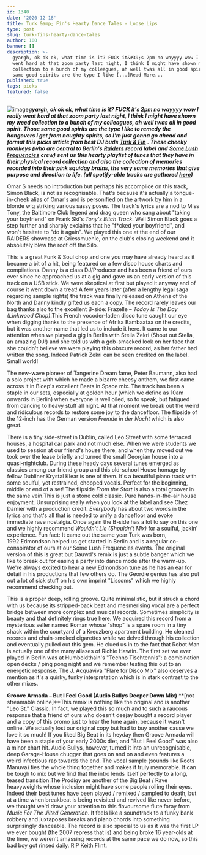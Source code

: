 ```yaml
---
id: 1340
date: '2020-12-18'
title: Turk &amp; Fin's Hearty Dance Tales - Loose Lips
type: post
slug: turk-fins-hearty-dance-tales
author: 100
banner: []
description: >-
  gyargh, ok ok ok, what time is it? FUCK it&#39;s 2pm no wayyyy wow I really
  went hard at that zoom party last night, I think I might have shown my weed
  collection to a bunch of my colleagues, ah well twas all in good spirit. Those
  same good spirits are the type I like [...]Read More...
published: true
tags: picks
featured: false
---
```

![image](../undefined)**_gyargh, ok ok ok, what time is it? FUCK it's 2pm no wayyyy wow I really went hard at that zoom party last night, I think I might have shown my weed collection to a bunch of my colleagues, ah well twas all in good spirit. Those same good spirits are the type I like to remedy the hangovers I get from naughty spirits, so I'm just gonna go ahead and format this picks article from best DJ buds_** [**_Turk & Fin_**](https://soundcloud.com/turkandfin?fbclid=IwAR1kC088uHIkrqyFFKJ3RICloAQRgwww4t5xcfOs1iY1_Prj_M7MCmcy-KU) _**. These cheeky monkeys (who are central to Berlin's**_ [_**Raiders**_](https://soundcloud.com/raiders_records) _**record label and**_ [_**Some Lush Frequencies**_](https://soundcloud.com/somelushfrequencies) _**crew)**_ **_sent us this hearty playlist of tunes that they have in their physical record collection and also the collection of memories recorded into their pink squidgy brains, the very same memories that give purpose and direction to life. (all spotify-able tracks are gathered_** [**_here_**](https://open.spotify.com/playlist/5HkZRsyc7hUGApAR6Ocoz4)**_)_**

Omar S needs no introduction but perhaps his accomplice on this track, Simon Black, is not as recognisable. That's because it's actually a tongue-in-cheek alias of Omar's and is personified on the artwork by him in a blonde wig striking various sassy poses. The track's lyrics are a nod to Miss Tony, the Baltimore Club legend and drag queen who sang about "taking your boyfriend" on Frank Ski's _Tony's Bitch Track_. Well Simon Black goes a step further and sharply exclaims that he "f\*cked your boyfriend", and won't hesitate to "do it again". We played this one at the end of our RAIDERS showcase at Griessmuehle, on the club's closing weekend and it absolutely blew the roof off the Silo.

This is a great Funk & Soul chop and one you may have already heard as it became a bit of a hit, being featured on a few disco house charts and compilations. Danny is a class DJ/Producer and has been a friend of ours ever since he approached us at a gig and gave us an early version of this track on a USB stick. We were skeptical at first but played it anyway and of course it went down a treat! A few years later (after a lengthy legal saga regarding sample rights) the track was finally released on Athens of the North and Danny kindly gifted us each a copy. The record rarely leaves our bag thanks also to the excellent B-side: Frazelle – _Today Is The Day (Linkwood Chop)_.This French vocoder-laden disco tune caught our eye when digging thanks to the presence of Afrika Bambaataa on the credits, but it was another name that led us to include it here. It came to our attention when we played a gig in Berlin with Stella Zekri (Shout out Stella, an amazing DJ!) and she told us with a gob-smacked look on her face that she couldn't believe we were playing this obscure record, as her father had written the song. Indeed Patrick Zekri can be seen credited on the label. Small world!

The new-wave pioneer of Tangerine Dream fame, Peter Baumann, also had a solo project with which he made a bizarre cheesy anthem, we first came across it in Bicep's excellent Beats in Space mix. The track has been a staple in our sets, especially at golden hour (which we define as 10am onwards in Berlin) when everyone is well oiled, so to speak, but fatigued from dancing to heavy stuff all night. At that moment we break out the weird and ridiculous records to restore some joy to the dancefloor. The flipside of the 12-inch has the German version _Fremde in der Nacht_ which is also great.

There is a tiny side-street in Dublin, called Leo Street with some terraced houses, a hospital car park and not much else. When we were students we used to session at our friend's house there, and when they moved out we took over the lease briefly and turned the small Georgian house into a quasi-nightclub. During these heady days several tunes emerged as classics among our friend group and this old-school House homage by fellow Dubliner Krystal Klear is one of them. It's a beautiful piano track with some soulful, yet restrained, chopped vocals. Perfect for the beginning, middle or end of a set! The flipside _From the Start_ is also a total groover in the same vein.This is just a stone cold classic. Pure hands-in-the-air house enjoyment. Unsurprising really when you look at the label and see Chez Damier with a production credit. _Everybody_ has about two words in the lyrics and that's all that is needed to unify a dancefloor and evoke immediate rave nostalgia. Once again the B-side has a lot to say on this one and we highly recommend _Wouldn't Lie (Shouldn't Mix)_ for a soulful, jackin' experience. Fun fact: It came out the same year Turk was born, 1992.Edmondson helped us get started in Berlin and is a regular co-conspirator of ours at our Some Lush Frequencies events. The original version of this is great but Dauwd's remix is just a subtle banger which we like to break out for easing a party into dance mode after the warm-up. We're always excited to hear a new Edmondson tune as he has an ear for detail in his productions that few others do. The Geordie genius has also put out a lot of sick stuff on his own imprint "Lissoms" which we highly recommend checking out.

This is a proper deep, rolling groove. Quite minimalistic, but it struck a chord with us because its stripped-back beat and mesmerising vocal are a perfect bridge between more complex and musical records. Sometimes simplicity is beauty and that definitely rings true here. We acquired this record from a mysterious seller named Roman whose "shop" is a spare room in a tiny shack within the courtyard of a Kreuzberg apartment building. He cleaned records and chain-smoked cigarettes while we delved through his collection and eventually pulled out this gem. He clued us in to the fact that Robot Man is actually one of the many aliases of Richie Hawtin. The first set we ever played in Berlin was at Humboldthain's "Techno Tischtennis": a combination open decks / ping pong night and we remember testing this out to an energetic response. The J. Acquaviva "Flare for Disco Mix" also deserves a mention as it's a quirky, funky interpretation which is in stark contrast to the other mixes.

**Groove Armada – But I Feel Good (Audio Bullys Deeper Down Mix)** **\[not streamable online\]**This remix is nothing like the original and is another "Leo St." Classic. In fact, we played this so much and to such a raucous response that a friend of ours who doesn't deejay bought a record player and a copy of this promo just to hear the tune again, because it wasn't online. We actually lost our original copy but had to buy another cause we love it so much! If you liked Big Beat in its heyday then Groove Armada will have been a staple of your early 2000s diet, and "But I Feel Good" was also a minor chart hit. Audio Bullys, however, turned it into an unrecognisable, deep Garage-House chugger that goes on and on and even features a weird infectious rap towards the end. The vocal sample (sounds like Roots Manuva) ties the whole thing together and makes it truly memorable. It can be tough to mix but we find that the intro lends itself perfectly to a long, teased transition.The Prodigy are another of the Big Beat / Rave heavyweights whose inclusion might have some people rolling their eyes. Indeed their best tunes have been played / remixed / sampled to death, but at a time when breakbeat is being revisited and revived like never before, we thought we'd draw your attention to this flavoursome flute foray from _Music For The Jilted Generation_. It feels like a soundtrack to a funky bank robbery and juxtaposes breaks and piano chords into something surprisingly danceable. The record is also special to us as it was the first LP we ever bought (the 2007 repress that is) and being broke 16 year-olds at the time, we weren't amassing records at the same pace we do now, so this bad boy got rinsed daily. RIP Keith Flint.